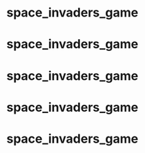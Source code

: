 # space_invaders_game
# space_invaders_game
# space_invaders_game
# space_invaders_game
# space_invaders_game
